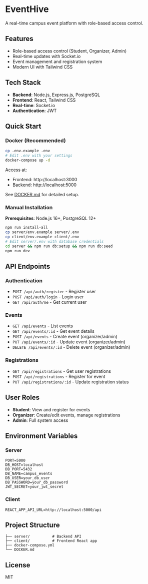 # EventHive

A real-time campus event platform with role-based access control.

## Features

- Role-based access control (Student, Organizer, Admin)
- Real-time updates with Socket.io
- Event management and registration system
- Modern UI with Tailwind CSS

## Tech Stack

- **Backend**: Node.js, Express.js, PostgreSQL
- **Frontend**: React, Tailwind CSS
- **Real-time**: Socket.io
- **Authentication**: JWT

## Quick Start

### Docker (Recommended)

```bash
cp .env.example .env
# Edit .env with your settings
docker-compose up -d
```

Access at:
- Frontend: http://localhost:3000
- Backend: http://localhost:5000

See [DOCKER.md](DOCKER.md) for detailed setup.

### Manual Installation

**Prerequisites**: Node.js 16+, PostgreSQL 12+

```bash
npm run install-all
cp server/env.example server/.env
cp client/env.example client/.env
# Edit server/.env with database credentials
cd server && npm run db:setup && npm run db:seed
npm run dev
```

## API Endpoints

### Authentication
- `POST /api/auth/register` - Register user
- `POST /api/auth/login` - Login user
- `GET /api/auth/me` - Get current user

### Events
- `GET /api/events` - List events
- `GET /api/events/:id` - Get event details
- `POST /api/events` - Create event (organizer/admin)
- `PUT /api/events/:id` - Update event (organizer/admin)
- `DELETE /api/events/:id` - Delete event (organizer/admin)

### Registrations
- `GET /api/registrations` - Get user registrations
- `POST /api/registrations` - Register for event
- `PUT /api/registrations/:id` - Update registration status

## User Roles

- **Student**: View and register for events
- **Organizer**: Create/edit events, manage registrations
- **Admin**: Full system access

## Environment Variables

### Server
```env
PORT=5000
DB_HOST=localhost
DB_PORT=5432
DB_NAME=campus_events
DB_USER=your_db_user
DB_PASSWORD=your_db_password
JWT_SECRET=your_jwt_secret
```

### Client
```env
REACT_APP_API_URL=http://localhost:5000/api
```

## Project Structure

```
├── server/          # Backend API
├── client/          # Frontend React app
├── docker-compose.yml
└── DOCKER.md
```

## License

MIT